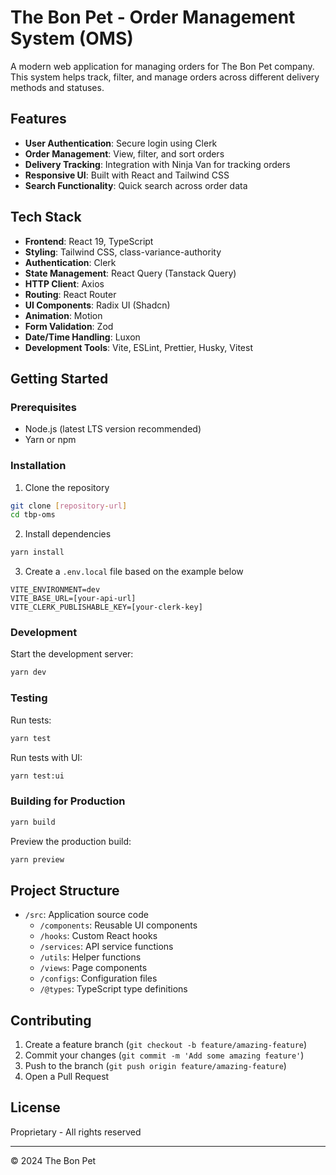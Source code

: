 # The Bon Pet - Order Management System (OMS)

A modern web application for managing orders for The Bon Pet company. This system helps track, filter, and manage orders across different delivery methods and statuses.   

## Features

- **User Authentication**: Secure login using Clerk
- **Order Management**: View, filter, and sort orders
- **Delivery Tracking**: Integration with Ninja Van for tracking orders
- **Responsive UI**: Built with React and Tailwind CSS
- **Search Functionality**: Quick search across order data

## Tech Stack

- **Frontend**: React 19, TypeScript
- **Styling**: Tailwind CSS, class-variance-authority
- **Authentication**: Clerk
- **State Management**: React Query (Tanstack Query)
- **HTTP Client**: Axios
- **Routing**: React Router
- **UI Components**: Radix UI (Shadcn)
- **Animation**: Motion
- **Form Validation**: Zod
- **Date/Time Handling**: Luxon
- **Development Tools**: Vite, ESLint, Prettier, Husky, Vitest

## Getting Started

### Prerequisites

- Node.js (latest LTS version recommended)
- Yarn or npm

### Installation

1. Clone the repository
```bash
git clone [repository-url]
cd tbp-oms
```

2. Install dependencies
```bash
yarn install
```

3. Create a `.env.local` file based on the example below
```
VITE_ENVIRONMENT=dev
VITE_BASE_URL=[your-api-url]
VITE_CLERK_PUBLISHABLE_KEY=[your-clerk-key]
```

### Development

Start the development server:
```bash
yarn dev
```

### Testing

Run tests:
```bash
yarn test
```

Run tests with UI:
```bash
yarn test:ui
```

### Building for Production

```bash
yarn build
```

Preview the production build:
```bash
yarn preview
```

## Project Structure

- `/src`: Application source code
  - `/components`: Reusable UI components
  - `/hooks`: Custom React hooks
  - `/services`: API service functions
  - `/utils`: Helper functions
  - `/views`: Page components
  - `/configs`: Configuration files
  - `/@types`: TypeScript type definitions

## Contributing

1. Create a feature branch (`git checkout -b feature/amazing-feature`)
2. Commit your changes (`git commit -m 'Add some amazing feature'`)
3. Push to the branch (`git push origin feature/amazing-feature`)
4. Open a Pull Request

## License

Proprietary - All rights reserved

---

© 2024 The Bon Pet